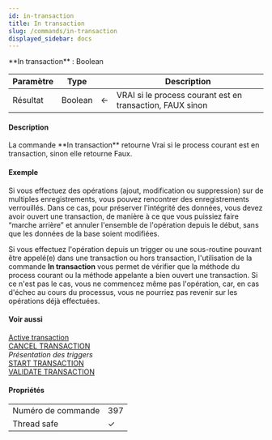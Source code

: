 ```yaml
---
id: in-transaction
title: In transaction
slug: /commands/in-transaction
displayed_sidebar: docs
---
```


<!--REF #_command_.In transaction.Syntax-->**In transaction**  : Boolean<!-- END REF-->
<!--REF #_command_.In transaction.Params-->
| Paramètre | Type |  | Description |
| --- | --- | --- | --- |
| Résultat | Boolean | &#8592; | VRAI si le process courant est en transaction, FAUX sinon |

<!-- END REF-->

#### Description 

<!--REF #_command_.In transaction.Summary-->La commande **In transaction** retourne Vrai si le process courant est en transaction, sinon elle retourne Faux.<!-- END REF-->

#### Exemple 

Si vous effectuez des opérations (ajout, modification ou suppression) sur de multiples enregistrements, vous pouvez rencontrer des enregistrements verrouillés. Dans ce cas, pour préserver l'intégrité des données, vous devez avoir ouvert une transaction, de manière à ce que vous puissiez faire “marche arrière” et annuler l'ensemble de l'opération depuis le début, sans que les données de la base soient modifiées.

Si vous effectuez l'opération depuis un trigger ou une sous-routine pouvant être appelé(e) dans une transaction ou hors transaction, l'utilisation de la commande **In transaction** vous permet de vérifier que la méthode du process courant ou la méthode appelante a bien ouvert une transaction. Si ce n'est pas le cas, vous ne commencez même pas l'opération, car, en cas d'échec au cours du processus, vous ne pourriez pas revenir sur les opérations déjà effectuées.

#### Voir aussi 

[Active transaction](active-transaction.md)  
[CANCEL TRANSACTION](cancel-transaction.md)  
*Présentation des triggers*  
[START TRANSACTION](start-transaction.md)  
[VALIDATE TRANSACTION](validate-transaction.md)  

#### Propriétés

|  |  |
| --- | --- |
| Numéro de commande | 397 |
| Thread safe | &check; |



